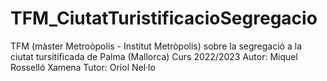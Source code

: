 # TFM_CiutatTuristificacioSegregacio
TFM (màster Metroòpolis - Institut Metròpolis) sobre la segregació a la ciutat tursitificada de Palma (Mallorca)
Curs 2022/2023
Autor: Miquel Rosselló Xamena
Tutor: Oriol Nel·lo
